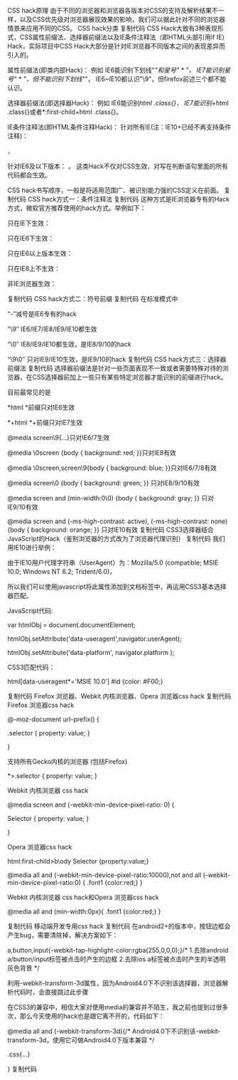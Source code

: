 CSS hack原理
由于不同的浏览器和浏览器各版本对CSS的支持及解析结果不一样，以及CSS优先级对浏览器展现效果的影响，我们可以据此针对不同的浏览器情景来应用不同的CSS。
CSS hack分类
复制代码
CSS Hack大致有3种表现形式，CSS属性前缀法、选择器前缀法以及IE条件注释法（即HTML头部引用if IE）Hack，实际项目中CSS Hack大部分是针对IE浏览器不同版本之间的表现差异而引入的。

属性前缀法(即类内部Hack)：
例如 IE6能识别下划线"_"和星号" * "，
IE7能识别星号" * "，但不能识别下划线"_"，
IE6~IE10都认识"\9"，但firefox前述三个都不能认识。
 
选择器前缀法(即选择器Hack)：
例如 IE6能识别*html .class{}，
IE7能识别*+html .class{}或者*:first-child+html .class{}。
 
IE条件注释法(即HTML条件注释Hack)：
针对所有IE(注：IE10+已经不再支持条件注释)：
<!--[if IE]>IE浏览器显示的内容 <![endif]-->，
针对IE6及以下版本： <!--[if lt IE 6]>只在IE6-显示的内容 <![end if]-->。
这类Hack不仅对CSS生效，对写在判断语句里面的所有代码都会生效。

CSS hack书写顺序，一般是将适用范围广、被识别能力强的CSS定义在前面。
复制代码
CSS hack方式一：条件注释法
复制代码
这种方式是IE浏览器专有的Hack方式，微软官方推荐使用的hack方式。举例如下：
 
只在IE下生效：
 
<!--[if IE]>这段文字只在IE浏览器显示<![end if]-->
 
只在IE6下生效：
 
<!--[if IE 6]>这段文字只在IE6浏览器显示<![end if]-->
 
只在IE6以上版本生效：
 
<!--[if gte IE 6]>这段文字只在IE6以上(包括)版本IE浏览器显示<![end if]-->
 
只在IE8上不生效：
 
<!--[if ! IE 8]>这段文字在非IE8浏览器显示<![end if]-->
 
非IE浏览器生效：
 
<!--[if !IE]>这段文字只在非IE浏览器显示<![end if]-->
复制代码
CSS hack方式二：符号前缀
复制代码
在标准模式中
 
“-″减号是IE6专有的hack
 
“\9″ IE6/IE7/IE8/IE9/IE10都生效
 
“\0″ IE8/IE9/IE10都生效，是IE8/9/10的hack
 
“\9\0″ 只对IE9/IE10生效，是IE9/10的hack
复制代码
CSS hack方式三：选择器前缀法
复制代码
选择器前缀法是针对一些页面表现不一致或者需要特殊对待的浏览器，在CSS选择器前加上一些只有某些特定浏览器才能识别的前缀进行hack。
 
目前最常见的是
 
*html *前缀只对IE6生效
 
*+html *+前缀只对IE7生效
 
@media screen\9{...}只对IE6/7生效
 
@media \0screen {body { background: red; }}只对IE8有效
 
@media \0screen\,screen\9{body { background: blue; }}只对IE6/7/8有效
 
@media screen\0 {body { background: green; }} 只对IE8/9/10有效
 
@media screen and (min-width:0\0) {body { background: gray; }} 只对IE9/10有效
 
@media screen and (-ms-high-contrast: active), (-ms-high-contrast: none) {body { background: orange; }} 只对IE10有效
复制代码
CSS3选择器结合JavaScript的Hack（鉴别浏览器的方式改为了浏览器代理识别） 
复制代码
我们用IE10进行举例：
 
由于IE10用户代理字符串（UserAgent）为：Mozilla/5.0 (compatible; MSIE 10.0; Windows NT 6.2; Trident/6.0)，

所以我们可以使用javascript将此属性添加到文档标签中，再运用CSS3基本选择器匹配。
 
JavaScript代码:
 
var htmlObj = document.documentElement;
 
htmlObj.setAttribute('data-useragent',navigator.userAgent);
 
htmlObj.setAttribute('data-platform', navigator.platform );
 
CSS3匹配代码：
 
html[data-useragent*='MSIE 10.0'] #id {color: #F00;}

复制代码
Firefox 浏览器、Webkit 内核浏览器、Opera 浏览器css hack 
复制代码
Firefox 浏览器css hack
 
@-moz-document url-prefix() { 
 
  .selector { property: value; } 
 
} 
 
支持所有Gecko内核的浏览器 (包括Firefox)
 
*>.selector { property: value; } 
 
Webkit 内核浏览器 css hack
 
@media screen and (-webkit-min-device-pixel-ratio: 0) { 
 
  Selector { property: value;  } 
 
} 
 
Opera 浏览器css hack
 
html:first-child>b\ody Selector {property:value;} 
 
@media all and (-webkit-min-device-pixel-ratio:10000),not and all (-webkit-min-device-pixel-ratio:0) { .font1 {color:red;} }
 
Webkit 内核浏览器 css hack和Opera 浏览器css hack
 
@media all and (min-width:0px){ .font1 {color:red;} } 
 
复制代码
移动端开发专用css hack
复制代码
在android2+的版本中，按钮边框会产生bug，需要清除掉，解决方案如下：
 
a,button,input{-webkit-tap-highlight-color:rgba(255,0,0,0);}/* 1.去除android a/button/input标签被点击时产生的边框 2.去除ios a标签被点击时产生的半透明灰色背景 */
 
利用-webkit-transform-3d属性，因为Android4.0下不识别该选择器，浏览器解析代码时，会直接跳过此步骤
 
在CSS3的兼容中，相信大家对使用media的兼容并不陌生，我之前也提到过很多次，那么今天使用的hack也是跟它离不开的，代码如下：
 
@media all and (-webkit-transform-3d){/* Android4.0下不识别该-webkit-transform-3d，使用它可做Android4.0下版本兼容 */
 
.css{...}
 
}
复制代码